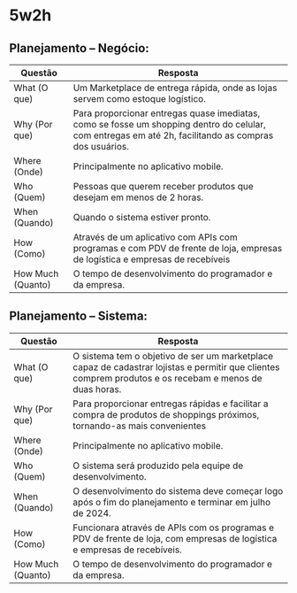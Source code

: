 # 5w2h
## Planejamento – Negócio:
|Questão|Resposta|
|-------|--------|
|What (O que)| Um Marketplace de entrega rápida, onde as lojas servem como estoque logístico.|
|Why (Por que)| Para proporcionar entregas quase imediatas, como se fosse um shopping dentro do celular, com entregas em até 2h, facilitando as compras dos usuários.|
|Where (Onde)| Principalmente no aplicativo mobile.|
|Who (Quem)| Pessoas que querem receber produtos que desejam em menos de 2 horas.|
|When (Quando)| Quando o sistema estiver pronto.|
|How (Como)| Através de um aplicativo com APIs com programas e com PDV de frente de loja, empresas de logística e empresas de recebíveis|
|How Much (Quanto)| O tempo de desenvolvimento do programador e da empresa.|

## Planejamento – Sistema:
|Questão|Resposta|
|-------|--------|
|What (O que)| O sistema tem o objetivo de ser um marketplace capaz de cadastrar lojistas e permitir que clientes comprem produtos e os recebam e menos de duas horas.|
|Why (Por que)| Para proporcionar entregas rápidas e facilitar a compra de produtos de shoppings próximos, tornando-as mais convenientes|
|Where (Onde)| Principalmente no aplicativo mobile.|
|Who (Quem)| O sistema será produzido pela equipe de desenvolvimento.|
|When (Quando)| O desenvolvimento do sistema deve começar logo após o fim do planejamento e terminar em julho de 2024.|
|How (Como)| Funcionara através de APIs com os programas e PDV de frente de loja, com empresas de logística e empresas de recebíveis.|
|How Much (Quanto)| O tempo de desenvolvimento do programador e da empresa.|
